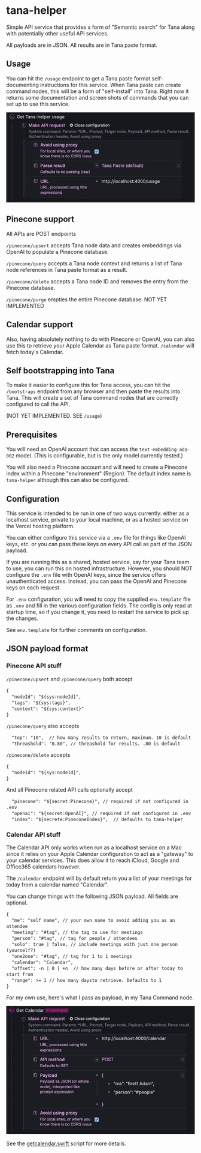 # tana-helper

Simple API service that provides a form of "Semantic search" for Tana along with potentially other useful API services.

All payloads are in JSON.
All results are in Tana paste format.

## Usage

You can hit the `/usage` endpoint to get a Tana paste format self-documenting instructions for this service. When Tana paste can create command nodes, this will be a form of "self-install" into Tana. Right now it returns some documentation and screen shots of commands that you can set up to use this service.

![Getting Usage into Tana](assets/Tana-helper-usage.jpeg?raw=true "Title")

## Pinecone support

All APIs are POST endpoints

`/pinecone/upsert` accepts Tana node data and creates
embeddings via OpenAI to populate a Pinecone database.

`/pinecone/query` accepts a Tana node context and returns a list of 
Tana node references in Tana paste format as a result.

`/pinecone/delete` accepts a Tana node ID and removes the entry from the
Pinecone database.

`/pinecone/purge` empties the entire Pinecone database. NOT YET IMPLEMENTED

## Calendar support

Also, having absolutely nothing to do with Pinecone or OpenAI, you can also use this to retrieve your Apple Calendar as Tana paste format. 
`/calendar` will fetch today's Calendar.

## Self bootstrapping into Tana

To make it easier to configure this for Tana access, you can hit the `/bootstraps` endpoint from any browser and then paste the results into Tana. This will create a set of Tana command nodes that are correctly configured to call the API.

(NOT YET IMPLEMENTED. SEE `/usage`)

## Prerequisites

You will need an OpenAI account that can access the `text-embedding-ada-002` model. (This is configurable, but is the only model currently tested.)

You will also need a Pinecone account and will need to create a Pinecone index within a Pinecone "environment" (Region). The default index name is `tana-helper` although this can also be configured.

## Configuration

This service is intended to be run in one of two ways currently: either as a localhost service, private to your local machine, or as a hosted service on the Vercel hosting platform.

You can either configure this service via a `.env` file for things like OpenAI keys, etc. or you can pass these keys on every API call as part of the JSON payload.

If you are running this as a shared, hosted service, say for your Tana team to use, you can run this on hosted infrastructure. However, you should NOT configure the `.env` file with OpenAI keys, since the service offers unauthenticated access. Instead, you can pass the OpenAI and Pinecone keys on each request.

For `.env` configuration, you will need to copy the supplied `env.template` file as `.env` and fill in the various configuration fields. The config is only read at startup time, so if you change it, you need to restart the service to pick up the changes.

See `env.template` for further comments on configuration.

## JSON payload format

### Pinecone API stuff

`/pinecone/upsert` and `/pinecone/query` both accept
``` 
{ 
  "nodeId": "${sys:nodeId}",  
  "tags": "${sys:tags}", 
  "context": "${sys:context}" 
}
```

`/pinecone/query` also accepts
```
  "top": "10",  // how many results to return, maximum. 10 is default
  "threashold": "0.80", // threashold for results. .80 is default
```

`/pinecone/delete` accepts
``` 
{ 
  "nodeId": "${sys:nodeId}",  
}
```

And all Pinecone related API calls optionally accept
```
  "pinecone": "${secret:Pinecone}", // required if not configured in .env
  "openai": "${secret:OpenAI}", // required if not configured in .env
  "index": "${secrete:PineconeIndex}",  // defaults to tana-helper
```

### Calendar API stuff

The Calendar API only works when run as a localhost service on a Mac since it relies on your Apple Calendar configuration to act as a "gateway" to your calendar services. This does allow it to reach iCloud, Google and Office365 calendars however.

The `/calendar` endpoint will by default return you a list of your meetings for today from a calendar named "Calendar".

You can change things with the following JSON payload. All fields are optional.

```
{
  "me": "self name", // your own name to avoid adding you as an attendee
  "meeting": "#tag", // the tag to use for meetings
  "person": "#tag", // tag for people / attendees
  "solo": true | false, // include meetings with just one person (yourself?)
  "one2one": "#tag", // tag for 1 to 1 meetings
  "calendar": "Calendar",
  "offset": -n | 0 | +n  // how many days before or after today to start from
  "range": >= 1 // how many daysto retrieve. Defaults to 1
}
```

For my own use, here's what I pass as payload, in my Tana Command node.

![GGet Calendar Command node](assets/get-calendar-config.png?raw=true "Config")

See the [getcalendar.swift](src/scripts/getcalendar.swift) script for more details.
